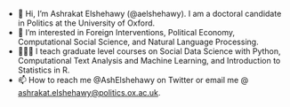 - 👋 Hi, I’m Ashrakat Elshehawy (@aelshehawy). I am a doctoral candidate in Politics at the University of Oxford.
- 👀 I’m interested in Foreign Interventions, Political Economy, Computational Social Science, and Natural Language Processing.
- 👩🏽‍🏫 I teach graduate level courses on Social Data Science with Python, Computational Text Analysis and Machine Learning, and Introduction to Statistics in R.
- 📫 How to reach me @AshElshehawy on Twitter or email me @ ashrakat.elshehawy@politics.ox.ac.uk. 

<!---
aelshehawy/aelshehawy is a ✨ special ✨ repository because its `README.md` (this file) appears on your GitHub profile.
You can click the Preview link to take a look at your changes.
--->
